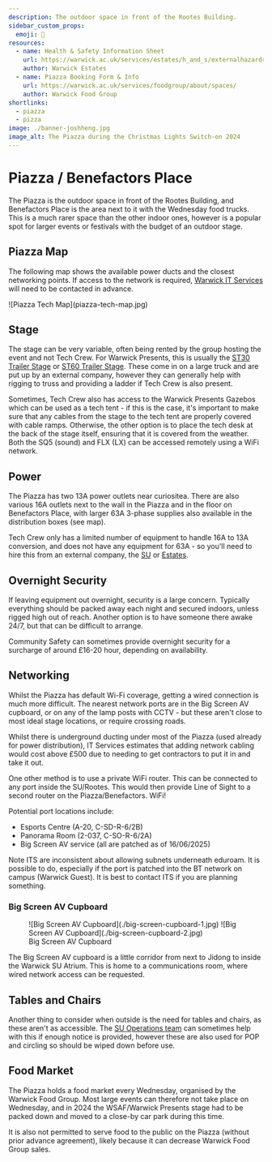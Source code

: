 ```yaml
---
description: The outdoor space in front of the Rootes Building.
sidebar_custom_props:
  emoji: 🌳
resources:
  - name: Health & Safety Information Sheet
    url: https://warwick.ac.uk/services/estates/h_and_s/externalhazardreports/benefactors_place_and_the_piazza.pdf
    author: Warwick Estates
  - name: Piazza Booking Form & Info
    url: https://warwick.ac.uk/services/foodgroup/about/spaces/
    author: Warwick Food Group
shortlinks:
  - piazza
  - pizza
image: ./banner-joshheng.jpg
image_alt: The Piazza during the Christmas Lights Switch-on 2024
---
```


# Piazza / Benefactors Place

The Piazza is the outdoor space in front of the Rootes Building, and Benefactors Place is the area next to it with the
Wednesday food trucks. This is a much rarer space than the other indoor ones, however is a popular spot for larger
events or festivals with the budget of an outdoor stage.

## Piazza Map

The following map shows the available power ducts and the closest networking points. If access to the network is
required, [Warwick IT Services](/wiki/directories/services#it-services) will need to be contacted in advance.

<div class="img-full">
![Piazza Tech Map](piazza-tech-map.jpg)
</div>

## Stage

The stage can be very variable, often being rented by the group hosting the event and not Tech Crew. For Warwick
Presents, this is usually the [ST30 Trailer Stage](https://www.stagetecheventhire.co.uk/small-trailer-stage.html) or
[ST60 Trailer Stage](https://www.stagetecheventhire.co.uk/st-48-medium-trailer-stage.html). These come in on a large
truck and are put up by an external company, however they can generally help with rigging to truss and providing a
ladder if Tech Crew is also present.

Sometimes, Tech Crew also has access to the Warwick Presents Gazebos which can be used as a tech tent - if this is the
case, it's important to make sure that any cables from the stage to the tech tent are properly covered with cable ramps.
Otherwise, the other option is to place the tech desk at the back of the stage itself, ensuring that it is covered from
the weather. Both the SQ5 (sound) and FLX (LX) can be accessed remotely using a WiFi network.

## Power

The Piazza has two 13A power outlets near curiositea. There are also various 16A outlets next to the wall in the Piazza
and in the floor on Benefactors Place, with larger 63A 3-phase supplies also available in the distribution boxes (see
map).

Tech Crew only has a limited number of equipment to handle 16A to 13A conversion, and does not have any equipment for
63A - so you'll need to hire this from an external company, the
[SU](/wiki/directories/services#warwick-su-tech-services) or [Estates](/wiki/directories/services#estates).

## Overnight Security

If leaving equipment out overnight, security is a large concern. Typically everything should be packed away each night
and secured indoors, unless rigged high out of reach. Another option is to have someone there awake 24/7, but that can
be difficult to arrange.

Community Safety can sometimes provide overnight security for a surcharge of around £16-20 hour, depending on
availability.

## Networking

Whilst the Piazza has default Wi-Fi coverage, getting a wired connection is much more difficult. The nearest network
ports are in the Big Screen AV cupboard, or on any of the lamp posts with CCTV - but these aren't close to most ideal
stage locations, or require crossing roads.

Whilst there is underground ducting under most of the Piazza (used already for power distribution), IT Services
estimates that adding network cabling would cost above £500 due to needing to get contractors to put it in and take it
out.

One other method is to use a private WiFi router. This can be connected to any port inside the SU/Rootes. This would
then provide Line of Sight to a second router on the Piazza/Benefactors. WiFi!

Potential port locations include:

- Esports Centre (A-20, C-SD-R-6/2B)
- Panorama Room (2-037, C-SO-R-6/2A)
- Big Screen AV service
  (all are patched as of 16/06/2025)

Note ITS are inconsistent about allowing subnets underneath eduroam. It is possible to do, especially if the port
is patched into the BT network on campus (Warwick Guest). It is best to contact ITS if you are planning something.

### Big Screen AV Cupboard

<figure>
<div class="img-gallery">
![Big Screen AV Cupboard](./big-screen-cupboard-1.jpg)
![Big Screen AV Cupboard](./big-screen-cupboard-2.jpg)
</div>
<figcaption>Big Screen AV Cupboard</figcaption>
</figure>

The Big Screen AV cupboard is a little corridor from next to Jidong to inside the Warwick SU Atrium. This is home to
a communications room, where wired network access can be requested.

## Tables and Chairs

Another thing to consider when outside is the need for tables and chairs, as these aren't as accessible. The
[SU Operations team](/wiki/directories/services#warwick-su-operations) can sometimes help with this if enough notice is
provided, however these are also used for POP and circling so should be wiped down before use.

## Food Market

The Piazza holds a food market every Wednesday, organised by the Warwick Food Group. Most large events can therefore not
take place on Wednesday, and in 2024 the WSAF/Warwick Presents stage had to be packed down and moved to a close-by car
park during this time.

It is also not permitted to serve food to the public on the Piazza (without prior advance agreement), likely because it
can decrease Warwick Food Group sales.
